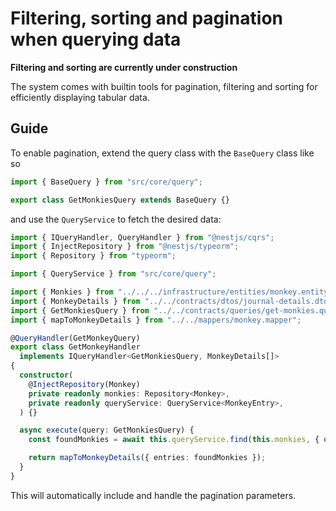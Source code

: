 # Filtering, sorting and pagination when querying data

**Filtering and sorting are currently under construction**

The system comes with builtin tools for pagination, filtering and sorting for
efficiently displaying tabular data.

## Guide

To enable pagination, extend the query class with the `BaseQuery` class like so

```ts
import { BaseQuery } from "src/core/query";

export class GetMonkiesQuery extends BaseQuery {}
```

and use the `QueryService` to fetch the desired data:

```ts
import { IQueryHandler, QueryHandler } from "@nestjs/cqrs";
import { InjectRepository } from "@nestjs/typeorm";
import { Repository } from "typeorm";

import { QueryService } from "src/core/query";

import { Monkies } from "../../../infrastructure/entities/monkey.entity";
import { MonkeyDetails } from "../../contracts/dtos/journal-details.dto";
import { GetMonkiesQuery } from "../../contracts/queries/get-monkies.query";
import { mapToMonkeyDetails } from "../../mappers/monkey.mapper";

@QueryHandler(GetMonkeyQuery)
export class GetMonkeyHandler
  implements IQueryHandler<GetMonkiesQuery, MonkeyDetails[]>
{
  constructor(
    @InjectRepository(Monkey)
    private readonly monkies: Repository<Monkey>,
    private readonly queryService: QueryService<MonkeyEntry>,
  ) {}

  async execute(query: GetMonkiesQuery) {
    const foundMonkies = await this.queryService.find(this.monkies, { query });

    return mapToMonkeyDetails({ entries: foundMonkies });
  }
}
```

This will automatically include and handle the pagination parameters.
